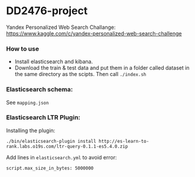 # DD2476-project

Yandex Personalized Web Search Challange: https://www.kaggle.com/c/yandex-personalized-web-search-challenge

### How to use

*  Install elasticsearch and kibana.
*  Download the train & test data and put them in a folder called dataset in the same directory as the scipts. Then call `./index.sh`

### Elasticsearch schema: 
See `mapping.json`

### Elasticsearch LTR Plugin:

Installing the plugin:
```
./bin/elasticsearch-plugin install http://es-learn-to-rank.labs.o19s.com/ltr-query-0.1.1-es5.4.0.zip
```

Add lines in `elasticsearch.yml` to avoid error:
```
script.max_size_in_bytes: 5000000
```